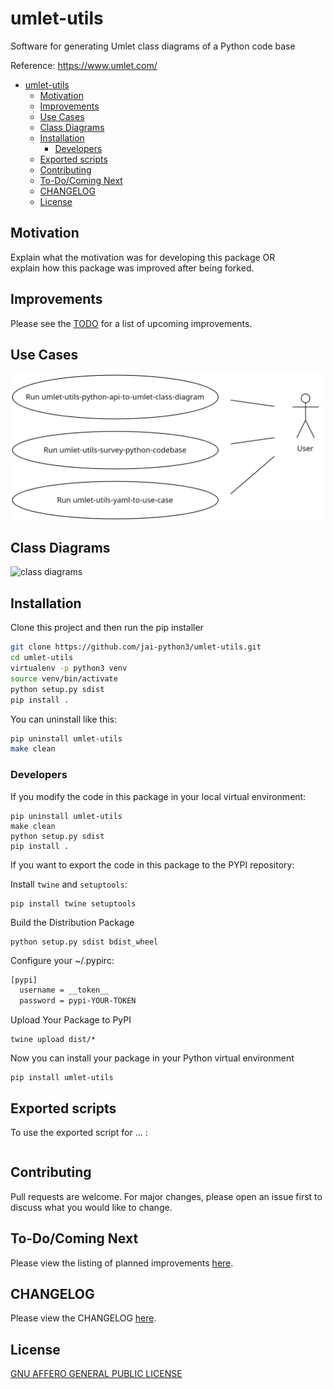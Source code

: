 # umlet-utils

Software for generating Umlet class diagrams of a Python code base

Reference: https://www.umlet.com/



- [umlet-utils](#umlet-utils)
  - [Motivation](#motivation)
  - [Improvements](#improvements)
  - [Use Cases](#use-cases)
  - [Class Diagrams](#class-diagrams)
  - [Installation](#installation)
    - [Developers](#developers)
  - [Exported scripts](#exported-scripts)
  - [Contributing](#contributing)
  - [To-Do/Coming Next](#to-docoming-next)
  - [CHANGELOG](#changelog)
  - [License](#license)



## Motivation

Explain what the motivation was for developing this package OR<br>
explain how this package was improved after being forked.


## Improvements

Please see the [TODO](TODO.md) for a list of upcoming improvements.


## Use Cases

![use case diagram](use_cases.png)


## Class Diagrams

![class diagrams](class_diagrams.png)

## Installation

Clone this project and then run the pip installer

```bash
git clone https://github.com/jai-python3/umlet-utils.git
cd umlet-utils
virtualenv -p python3 venv
source venv/bin/activate
python setup.py sdist
pip install .
```

You can uninstall like this:

```bash
pip uninstall umlet-utils
make clean
```

### Developers

If you modify the code in this package in your local virtual environment:

```shell
pip uninstall umlet-utils
make clean
python setup.py sdist
pip install .
```

If you want to export the code in this package to the PYPI repository:

Install `twine` and `setuptools`:

```shell
pip install twine setuptools
```


Build the Distribution Package

```shell
python setup.py sdist bdist_wheel
```

Configure your ~/.pypirc:

```bash
[pypi]
  username = __token__
  password = pypi-YOUR-TOKEN
```

Upload Your Package to PyPI

```shell
twine upload dist/*
```


Now you can install your package in your Python virtual environment

```shell
pip install umlet-utils
```


## Exported scripts

To use the exported script for ... :

```bash

```

## Contributing

Pull requests are welcome. For major changes, please open an issue first
to discuss what you would like to change.

## To-Do/Coming Next

Please view the listing of planned improvements [here](TODO.md).

## CHANGELOG

Please view the CHANGELOG [here](CHANGELOG.md).

## License

[GNU AFFERO GENERAL PUBLIC LICENSE](LICENSE)
